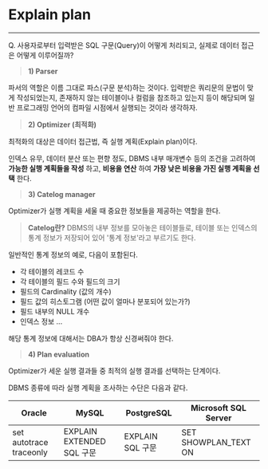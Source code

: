 # Explain plan

---

Q. 사용자로부터 입력받은 SQL 구문(Query)이 어떻게 처리되고, 실제로 데이터 접근은 어떻게 이루어질까?

> **1) Parser**

파서의 역할은 이름 그대로 파스(구문 분석)하는 것이다. 입력받은 쿼리문의 문법이 맞게 작성되었는지, 존재하지 않는 테이블이나 컬럼을 참조하고 있는지 등이 해당되며 일반 프로그래밍 언어의 컴파일 시점에서 실행되는 것이라 생각하자.

> **2) Optimizer (최적화)**

최적화의 대상은 데이터 접근법, 즉 실행 계획(Explain plan)이다.

인덱스 유무, 데이터 분산 또는 편향 정도, DBMS 내부 매개변수 등의 조건을 고려하여 **가능한 실행 계획들을 작성** 하고, **비용을 연산** 하여 **가장 낮은 비용을 가진 실행 계획을 선택** 한다.

> **3) Catelog manager**

Optimizer가 실행 계획을 세울 때 중요한 정보들을 제공하는 역할을 한다.

> **Catelog란?** DBMS의 내부 정보를 모아놓은 테이블들로, 테이블 또는 인덱스의 통계 정보가 저장되어 있어 '통계 정보'라고 부르기도 한다.

일반적인 통계 정보의 예로, 다음이 포함된다.
- 각 테이블의 레코드 수
- 각 테이블의 필드 수와 필드의 크기
- 필드의 Cardinality (값의 개수)
- 필드 값의 히스토그램 (어떤 값이 얼마나 분포되어 있는가?)
- 필드 내부의 NULL 개수
- 인덱스 정보
...

해당 통계 정보에 대해서는 DBA가 항상 신경써줘야 한다.

> **4) Plan evaluation**

 Optimizer가 세운 실행 결과들 중 최적의 실행 결과를 선택하는 단계이다.

 DBMS 종류에 따라 실행 계획을 조사하는 수단은 다음과 같다.

 | Oracle | MySQL | PostgreSQL | Microsoft SQL Server |
 | --- | --- | --- | --- |
 | set autotrace traceonly | EXPLAIN EXTENDED SQL 구문 | EXPLAIN SQL 구문 | SET SHOWPLAN_TEXT ON |

